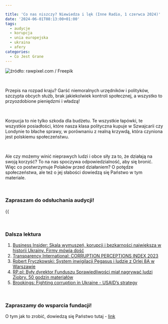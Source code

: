 ```yaml
---

title: 'Co nas niszczy? Niewiedza i lęk (Inne Radio, 1 czerwca 2024)'
date: '2024-06-01T08:13:00+01:00'
tags:
  - audycje
  - korupcja
  - unia europejska
  - ukraina
  - afery
categories:
  - Co Jest Grane
---
```


![źródło: rawpixel.com / Freepik](/uploads/CJG_68_2024_06_01.jpg)

<br>

Przepis na rozpad kraju? Garść niemoralnych urzędników i polityków, szczypta obcych służb, brak jakiekolwiek kontroli społecznej, a wszystko to przyozdobione pieniędzmi i władzą!

<br>

Korpucja to nie tylko szkoda dla budżetu. Te wszystkie łapówki, te wszystkie posiadłości, które nasza klasa polityczna kupuje w Szwajcarii czy Londynie to błache sprawy, w porównaniu z realną krzywdą, która czyniona jest polskiemu społeczeństwu.

<br>

Ale czy możemy winić nieprawych ludzi i obce siły za to, że działają na swoją korzyść? To na nas spoczywa odpowiedzialność, aby się bronić. Więc co postwrzymuje Polaków przed działaniem? O potędze społeczeństwa, ale też o jej słabości dowiedzą się Państwo w tym materiale.

<br>

### Zapraszam do odsłuchania audycji!

{{<audio src="audio/LONG CJG_68_2024_06_01.mp3" caption="Zapis audycji CJG, publikowanej na łamach Innego Radia Głuchołazy w dniu 1 czerwca 2024">}}

<br>

### Dalsza lektura

1. [Business Insider: Skala wymuszeń, korupcji i bezkarności największa w historii Ukrainy. Firmy mówią dość](https://businessinsider.com.pl/gospodarka/skala-wymuszen-korupcji-i-bezkarnosci-najwieksza-w-historii-ukrainy-firmy-mowia-dosc/cg7ejz2)
2. [Transparency International: CORRUPTION PERCEPTIONS INDEX 2023](https://www.transparency.org/en/cpi/2023)
3. [Robert Fryczkowski: System inwigilacji Pegasus i ludzie z Orlej 8A w Warszawie](https://www.youtube.com/watch?v=0dZw5PKkjk4)
4. [RP.pl: Były dyrektor Funduszu Sprawiedliwości miał nagrywać ludzi Ziobry. 50 godzin materiałów](https://www.rp.pl/polityka/art40442311-byly-dyrektor-funduszu-sprawiedliwosci-mial-nagrywac-ludzi-ziobry-50-godzin-materialow)
5. [Brookings: Fighting corruption in Ukraine - USAID’s strategy](https://www.brookings.edu/articles/fighting-corruption-in-ukraine-usaids-strategy/)

<br>

### Zapraszamy do wsparcia fundacji!
O tym jak to zrobić, dowiedzą się Państwo tutaj - [link](https://audycje.com.pl/posts/wsparcie/)